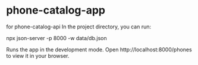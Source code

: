 # phone-catalog-app

for phone-catalog-api
In the project directory, you can run:

npx json-server -p 8000 -w data/db.json

Runs the app in the development mode.
Open http://localhost:8000/phones to view it in your browser.
